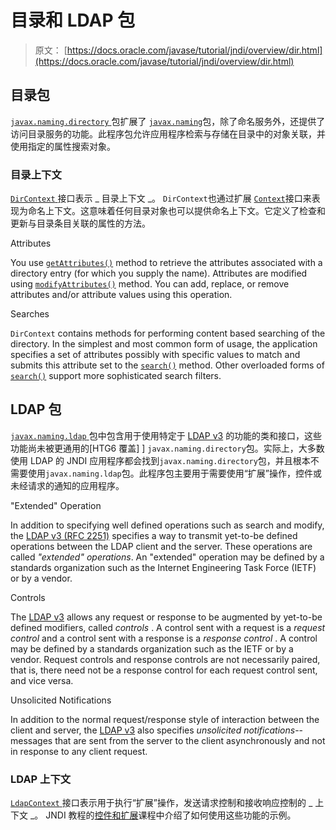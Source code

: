 # 目录和 LDAP 包

> 原文： [https://docs.oracle.com/javase/tutorial/jndi/overview/dir.html](https://docs.oracle.com/javase/tutorial/jndi/overview/dir.html)

## 目录包

[`javax.naming.directory` ](https://docs.oracle.com/javase/8/docs/api/javax/naming/directory/package-summary.html)包扩展了 [`javax.naming`](https://docs.oracle.com/javase/8/docs/api/javax/naming/package-summary.html)包，除了命名服务外，还提供了访问目录服务的功能。此程序包允许应用程序检索与存储在目录中的对象关联，并使用指定的属性搜索对象。

### 目录上下文

[`DirContext` ](https://docs.oracle.com/javase/8/docs/api/javax/naming/directory/DirContext.html)接口表示 _ 目录上下文 _。 `DirContext`也通过扩展 [`Context`](https://docs.oracle.com/javase/8/docs/api/javax/naming/Context.html)接口来表现为命名上下文。这意味着任何目录对象也可以提供命名上下文。它定义了检查和更新与目录条目关联的属性的方法。

Attributes

You use [`getAttributes()`](https://docs.oracle.com/javase/8/docs/api/javax/naming/directory/DirContext.html#getAttributes-javax.naming.Name-) method to retrieve the attributes associated with a directory entry (for which you supply the name). Attributes are modified using [`modifyAttributes()`](https://docs.oracle.com/javase/8/docs/api/javax/naming/directory/DirContext.html#modifyAttributes-javax.naming.Name-javax.naming.directory.ModificationItem:A-) method. You can add, replace, or remove attributes and/or attribute values using this operation.

Searches

`DirContext` contains methods for performing content based searching of the directory. In the simplest and most common form of usage, the application specifies a set of attributes possibly with specific values to match and submits this attribute set to the [`search()`](https://docs.oracle.com/javase/8/docs/api/javax/naming/directory/DirContext.html#search-javax.naming.Name-javax.naming.directory.Attributes-) method. Other overloaded forms of [`search()`](https://docs.oracle.com/javase/8/docs/api/javax/naming/directory/DirContext.html#search-javax.naming.Name-java.lang.String-javax.naming.directory.SearchControls-) support more sophisticated search filters.

## LDAP 包

[`javax.naming.ldap` ](https://docs.oracle.com/javase/8/docs/api/javax/naming/ldap/package-summary.html)包中包含用于使用特定于 [LDAP v3](http://www.ietf.org/rfc/rfc2251.txt) 的功能的类和接口，这些功能尚未被更通用的[HTG6 覆盖] ] `javax.naming.directory`包。实际上，大多数使用 LDAP 的 JNDI 应用程序都会找到`javax.naming.directory`包，并且根本不需要使用`javax.naming.ldap`包。此程序包主要用于需要使用“扩展”操作，控件或未经请求的通知的应用程序。

"Extended" Operation

In addition to specifying well defined operations such as search and modify, the [LDAP v3 (RFC 2251)](http://www.ietf.org/rfc/rfc2251.txt) specifies a way to transmit yet-to-be defined operations between the LDAP client and the server. These operations are called _"extended" operations_. An "extended" operation may be defined by a standards organization such as the Internet Engineering Task Force (IETF) or by a vendor.

Controls

The [LDAP v3](http://www.ietf.org/rfc/rfc2251.txt) allows any request or response to be augmented by yet-to-be defined modifiers, called _controls_ . A control sent with a request is a _request control_ and a control sent with a response is a _response control_ . A control may be defined by a standards organization such as the IETF or by a vendor. Request controls and response controls are not necessarily paired, that is, there need not be a response control for each request control sent, and vice versa.

Unsolicited Notifications

In addition to the normal request/response style of interaction between the client and server, the [LDAP v3](http://www.ietf.org/rfc/rfc2251.txt) also specifies _unsolicited notifications_--messages that are sent from the server to the client asynchronously and not in response to any client request.

### LDAP 上下文

[`LdapContext` ](https://docs.oracle.com/javase/8/docs/api/javax/naming/ldap/LdapContext.html)接口表示用于执行“扩展”操作，发送请求控制和接收响应控制的 _ 上下文 _。 JNDI 教程的[控件和扩展](https://docs.oracle.com/javase/jndi/tutorial/ldap/ext/index.html)课程中介绍了如何使用这些功能的示例。